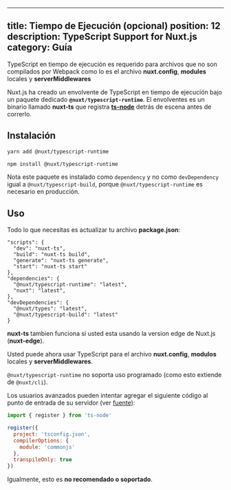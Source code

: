 
---
title: Tiempo de Ejecución (opcional)
position: 12
description: TypeScript Support for Nuxt.js
category: Guía
---

TypeScript en tiempo de ejecución es requerido para archivos que no son compilados por Webpack como lo es el archivo **nuxt.config**, **modules** locales y **serverMiddlewares**

Nuxt.js ha creado un envolvente de TypeScript en tiempo de ejecución bajo un paquete dedicado **`@nuxt/typescript-runtime`**. El envolventes es un binario llamado **nuxt-ts** que registra [**ts-node**](https://github.com/TypeStrong/ts-node) detrás de escena antes de correrlo.

## Instalación

<code-group>
<code-block label="Yarn">

```sh
yarn add @nuxt/typescript-runtime
```

</code-block>
<code-block label="NPM">

```sh
npm install @nuxt/typescript-runtime
```

</code-block>
</code-group>

<alert type="info">

Nota este paquete es instalado como `dependency` y no como `devDependency` igual a `@nuxt/typescript-build`, porque `@nuxt/typescript-runtime` es necesario en producción.

</alert>

## Uso

Todo lo que necesitas es actualizar tu archivo **package.json**:

```json{2-5}
"scripts": {
  "dev": "nuxt-ts",
  "build": "nuxt-ts build",
  "generate": "nuxt-ts generate",
  "start": "nuxt-ts start"
},
"dependencies": {
  "@nuxt/typescript-runtime": "latest",
  "nuxt": "latest",
},
"devDependencies": {
  "@nuxt/types": "latest",
  "@nuxt/typescript-build": "latest"
}
```

<alert type="info">

**nuxt-ts** tambien funciona si usted esta usando la version edge de Nuxt.js (**nuxt-edge**).

</alert>

Usted puede ahora usar TypeScript para el archivo **nuxt.config**, **modulos** locales y **serverMiddlewares**.

<alert type="warning">


`@nuxt/typescript-runtime` no soporta uso programado (como esto extiende de `@nuxt/cli`).

Los usuarios avanzados pueden intentar agregar el siguiente código al punto de entrada de su servidor (ver [fuente](https://github.com/nuxt/typescript/blob/master/packages/typescript-runtime/src/index.ts)):

```js
import { register } from 'ts-node'

register({
  project: 'tsconfig.json',
  compilerOptions: {
    module: 'commonjs'
  },
  transpileOnly: true
})
```

Igualmente, esto es **no recomendado o soportado**.

</alert>
